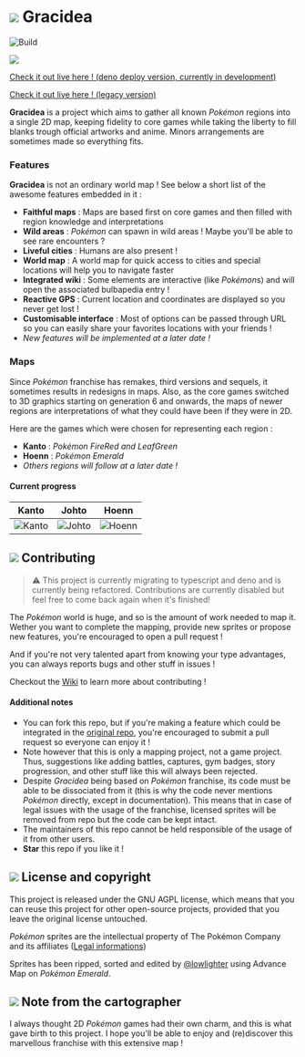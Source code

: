 # ![](/source/client/static/copyrighted/imgs/icons/gracidea.png) Gracidea

![Build](https://github.com/lowlighter/gracidea/workflows/Build/badge.svg)

![](.github/README/animated_map.gif)

[Check it out live here ! (deno deploy version, currently in development)](https://gracidea.deno.dev/)

[Check it out live here ! (legacy version)](https://gracidea.lecoq.io/)

**Gracidea** is a project which aims to gather all known *Pokémon* regions into a single 2D map, keeping fidelity to core games while taking the liberty to fill blanks trough official artworks and anime. Minors arrangements are sometimes made so everything fits.

### Features

**Gracidea** is not an ordinary world map ! See below a short list of the awesome features embedded in it :

* **Faithful maps** : Maps are based first on core games and then filled with region knowledge and interpretations
* **Wild areas** : *Pokémon* can spawn in wild areas ! Maybe you'll be able to see rare encounters ?
* **Liveful cities** : Humans are also present !
* **World map** : A world map for quick access to cities and special locations will help you to navigate faster
* **Integrated wiki** : Some elements are interactive (like *Pokémon*s) and will open the associated bulbapedia entry !
* **Reactive GPS** : Current location and coordinates are displayed so you never get lost !
* **Customisable interface** : Most of options can be passed through URL so you can easily share your favorites locations with your friends !
* *New features will be implemented at a later date !*

### Maps

Since *Pokémon* franchise has remakes, third versions and sequels, it sometimes results in redesigns in maps.
Also, as the core games switched to 3D graphics starting on generation 6 and onwards, the maps of newer regions are interpretations of what they could have been if they were in 2D.

Here are the games which were chosen for representing each region :
* **Kanto** : *Pokémon FireRed and LeafGreen*
* **Hoenn** : *Pokémon Emerald*
* *Others regions will follow at a later date !*

#### Current progress

| Kanto | Johto | Hoenn |
| :---: | :---: | :---: |
| ![Kanto](/source/client/static/copyrighted/imgs/regions/kanto.png) | ![Johto](/source/client/static/copyrighted/imgs/regions/johto.png) | ![Hoenn](/source/client/static/copyrighted/imgs/regions/hoenn.png) |


## ![](/source/client/static/copyrighted/imgs/icons/contribute.png) Contributing

> ⚠️ This project is currently migrating to typescript and deno and is currently being refactored. Contributions are currently disabled but feel free to come back again when it's finished!

The *Pokémon* world is huge, and so is the amount of work needed to map it. Wether you want to complete the mapping, provide new sprites or propose new features, you're encouraged to open a pull request !

And if you're not very talented apart from knowing your type advantages, you can always reports bugs and other stuff in issues !

Checkout the [Wiki](https://github.com/lowlighter/gracidea/wiki) to learn more about contributing !

#### Additional notes

* You can fork this repo, but if you're making a feature which could be integrated in the [original repo](https://github.com/lowlighter/gracidea), you're encouraged to submit a pull request so everyone can enjoy it !
* Note however that this is only a mapping project, not a game project. Thus, suggestions like adding battles, captures, gym badges, story progression, and other stuff like this will always been rejected.
* Despite *Gracidea* being based on *Pokémon* franchise, its code must be able to be dissociated from it (this is why the code never mentions *Pokémon* directly, except in documentation). This means that in case of legal issues with the usage of the franchise, licensed sprites will be removed from repo but the code can be kept intact.
* The maintainers of this repo cannot be held responsible of the usage of it from other users.
* **Star** this repo if you like it !

## ![](/source/client/static/copyrighted/imgs/icons/licenses.png) License and copyright

This project is released under the GNU AGPL license, which means that you can reuse this project for other open-source projects, provided that you leave the original license untouched.

*Pokémon* sprites are the intellectual property of The Pokémon Company and its affiliates ([Legal informations](https://www.pokemon.com/us/legal/))

Sprites has been ripped, sorted and edited by [@lowlighter](https://github.com/lowlighter/) using Advance Map on *Pokémon Emerald*.

## ![](/source/client/static/copyrighted/imgs/icons/map.png) Note from the cartographer

I always thought 2D *Pokémon* games had their own charm, and this is what gave birth to this project.
I hope you'll be able to enjoy and (re)discover this marvellous franchise with this extensive map !
